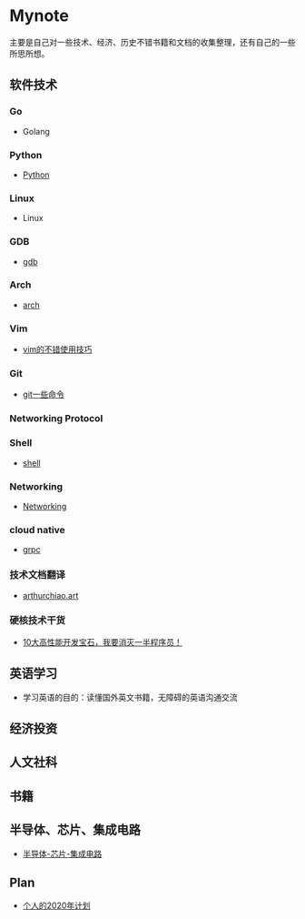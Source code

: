 # Mynote

主要是自己对一些技术、经济、历史不错书籍和文档的收集整理，还有自己的一些所思所想。

## 软件技术

### Go

* Golang

### Python

* [Python](https://github.com/lizj3624/mynote/tree/master/Python)

### Linux

* Linux

### GDB

* [gdb](https://github.com/lizj3624/mynote/blob/master/gdb)


### Arch

* [arch](https://github.com/lizj3624/mynote/tree/master/arch)

### Vim

* [vim的不错使用技巧](https://github.com/lizj3624/mynote/blob/master/vim)


### Git

* [git一些命令](https://github.com/lizj3624/mynote/blob/master/git/git-command.md)


### Networking Protocol


### Shell

* [shell](https://github.com/lizj3624/mynote/tree/master/shell)

### Networking

* [Networking](https://github.com/lizj3624/mynote/tree/master/networking)

### cloud native

* [grpc](https://github.com/lizj3624/mynote/tree/master/grpc)

### 技术文档翻译

* [arthurchiao.art](http://arthurchiao.art/)

### 硬核技术干货

* [10大高性能开发宝石，我要消灭一半程序员！](https://mp.weixin.qq.com/s?__biz=MzIyNjMxOTY0NA==&mid=2247486319&idx=1&sn=3d49360a9451916b277b2cba6fca7873&chksm=e873071cdf048e0a4f64c7445a9815e61d3b820098da6fda9e2a70d5038ed92a0e13cbfca04d&scene=158#rd)

## 英语学习

* 学习英语的目的：读懂国外英文书籍，无障碍的英语沟通交流


## 经济投资


## 人文社科


## 书籍


## 半导体、芯片、集成电路

* [半导体-芯片-集成电路](https://github.com/lizj3624/mynote/tree/master/IC-Chip)


## Plan

* [个人的2020年计划](https://github.com/lizj3624/mynote/blob/master/plans/2020-plan.md)
